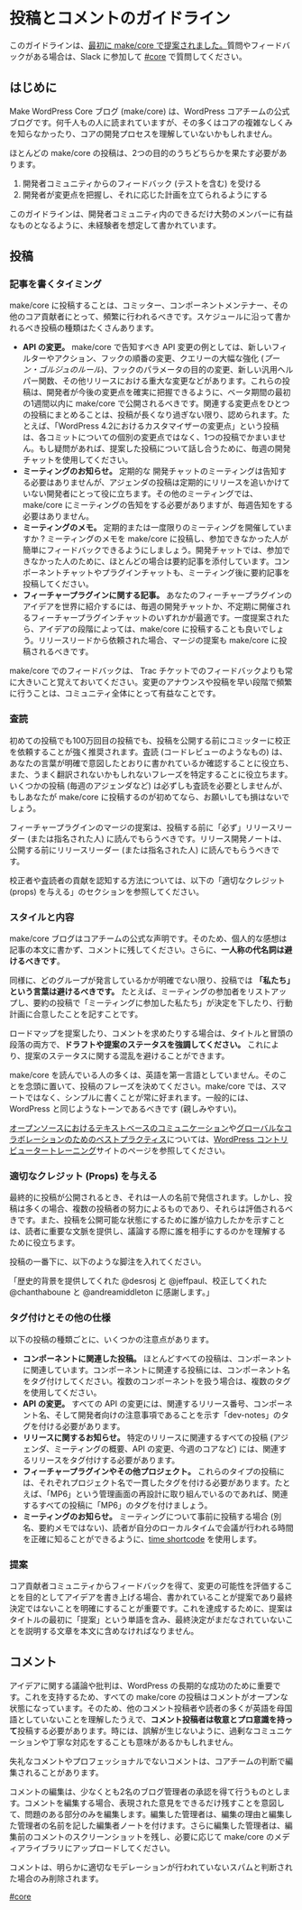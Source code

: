 <!--
# Post &amp; Comment Guidelines
-->

# 投稿とコメントのガイドライン

<!--
These guidelines were [initially proposed on make/core](https://make.wordpress.org/core/2015/09/30/proposal-makecore-post-guidelines/). If you have questions or feedback, please join Slack and ask in [#core](https://wordpress.slack.com/messages/C02RQBWTW).
-->

このガイドラインは、[最初に make/core で提案されました。](https://make.wordpress.org/core/2015/09/30/proposal-makecore-post-guidelines/)質問やフィードバックがある場合は、Slack に参加して [#core](https://wordpress.slack.com/messages/C02RQBWTW) で質問してください。

<!--
## Introduction
-->

## はじめに

<!--
The Make WordPress Core Blog (make/core) is the official blog of the WordPress core team. It is read by thousands of people, many of whom may not know the intricacies of core, or understand the process of core development.
-->

Make WordPress Core ブログ (make/core) は、WordPress コアチームの公式ブログです。何千人もの人に読まれていますが、その多くはコアの複雑なしくみを知らなかったり、コアの開発プロセスを理解していないかもしれません。

<!--
Most make/core posts must serve one of two goals:
-->

ほとんどの make/core の投稿は、2つの目的のうちどちらかを果たす必要があります。

<!--
1.  Generate feedback (including testing) from the developer community
2.  Ensure developers know about changes and can plan accordingly
-->

1.  開発者コミュニティからのフィードバック (テストを含む) を受ける
2.  開発者が変更点を把握し、それに応じた計画を立てられるようにする

<!--
In order to ensure the best experience possible for the developer community, the guidelines on this page are written with unexperienced readers in mind.
-->

このガイドラインは、開発者コミュニティ内のできるだけ大勢のメンバーに有益なものとなるように、未経験者を想定して書かれています。

<!--
## Posting
-->

## 投稿

<!--
### When to write a post
-->

### 記事を書くタイミング

<!--
Posting on make/core should be a common occurrence for committers, component maintainers, and other core contributors. There are many kinds of posts that should be written on a schedule:
-->

make/core に投稿することは、コミッター、コンポーネントメンテナー、その他のコア貢献者にとって、頻繁に行われるべきです。スケジュールに沿って書かれるべき投稿の種類はたくさんあります。

<!--
*   **API changes.** There are a few examples of API changes that should be announced on make/core, including: new filters/actions, changed order of hooks, substantial enhancements to queries (the *Boone Gorges Rule*), changing the purpose of a parameter in a hook, new general helper functions, or any other significant changes in a release. These posts should be published on make/core within the first week of the beta period to ensure developers are aware of any upcoming changes.Grouping related changes into one post to accepted, so long as the post does not become too long. For example, a single post called “Customizer changes in WordPress 4.2” is fine, rather than individual changes about each commit. If in doubt, use the weekly devchat to discuss your proposed post(s).
*   **Meeting announcements.** Regular devchat meetings do not need to be announced, but an agenda post is helpful to developers who do not regularly follow the release. Other meetings should receive an initial post on make/core announcing the meeting, but do not need weekly announcements.
*   **Meeting notes.** Do you hold regular or one-off meetings? Post notes from your meeting on make/core to ensure those that couldn’t attend have an easy way to provide feedback. Devchats almost always receive an accompanying summary post for those who can’t attend. Component chats and feature plugin chats should also have summary posts after meetings.
*   **Feature Plugin-related posts.** Introducing your feature plugin idea to the world is best done at a weekly devchat or one of the semi-regular feature plugin chats. Once proposed, a post on make/core can make sense, depending on the stage of the idea. Merge proposals should also make their way to make/core, when asked for from a release lead.
-->

*   **API の変更。** make/core で告知すべき API 変更の例としては、新しいフィルターやアクション、フックの順番の変更、クエリーの大幅な強化 (*ブーン・ゴルジュのルール*)、フックのパラメータの目的の変更、新しい汎用ヘルパー関数、その他リリースにおける重大な変更などがあります。これらの投稿は、開発者が今後の変更点を確実に把握できるように、ベータ期間の最初の1週間以内に make/core で公開されるべきです。関連する変更点をひとつの投稿にまとめることは、投稿が長くなり過ぎない限り、認められます。たとえば、「WordPress 4.2におけるカスタマイザーの変更点」という投稿は、各コミットについての個別の変更点ではなく、1つの投稿でかまいません。もし疑問があれば、提案した投稿について話し合うために、毎週の開発チャットを使用してください。
*   **ミーティングのお知らせ。** 定期的な 開発チャットのミーティングは告知する必要はありませんが、アジェンダの投稿は定期的にリリースを追いかけていない開発者にとって役に立ちます。その他のミーティングでは、make/core にミーティングの告知をする必要がありますが、毎週告知をする必要はありません。
*   **ミーティングのメモ。** 定期的または一度限りのミーティングを開催していますか ? ミーティングのメモを make/core に投稿し、参加できなかった人が簡単にフィードバックできるようにしましょう。開発チャットでは、参加できなかった人のために、ほとんどの場合は要約記事を添付しています。コンポーネントチャットやプラグインチャットも、ミーティング後に要約記事を投稿してください。
*   **フィーチャープラグインに関する記事。** あなたのフィーチャープラグインのアイデアを世界に紹介するには、毎週の開発チャットか、不定期に開催されるフィーチャープラグインチャットのいずれかが最適です。一度提案されたら、アイデアの段階によっては、make/core に投稿することも良いでしょう。リリースリードから依頼された場合、マージの提案も make/core に投稿されるべきです。

<!--
Keep in mind that feedback on make/core will almost always be greater than that in Trac tickets. Announcing changes and posting early and often is helpful to the entire community.
-->

make/core でのフィードバックは、 Trac チケットでのフィードバックよりも常に大きいこと覚えておいてください。変更のアナウンスや投稿を早い段階で頻繁に行うことは、コミュニティ全体にとって有益なことです。

<!--
### Peer Review
-->

### 査読

<!--
Whether it’s your first time posting or your millionth, it is strongly encouraged to ask a committer to proofread a post before publishing it. Peer review (like code review) helps make sure your words are clear and working as intended, but also helps identify any phrases that might not translate well. Some posts (like weekly agendas) do not necessarily need peer review, but if it’s your first few times posting on make/core, it doesn’t hurt to ask.
-->

初めての投稿でも100万回目の投稿でも、投稿を公開する前にコミッターに校正を依頼することが強く推奨されます。査読 (コードレビューのようなもの) は、あなたの言葉が明確で意図したとおりに書かれているか確認することに役立ち、また、うまく翻訳されないかもしれないフレーズを特定することに役立ちます。いくつかの投稿 (毎週のアジェンダなど) は必ずしも査読を必要としませんが、もしあなたが make/core に投稿するのが初めてなら、お願いしても損はないでしょう。

<!--
Feature plugin merge proposals should *always* be read by the release lead (or designee) before posting. Release devnotes should be read by the release lead (or designee) before publishing.
-->

フィーチャープラグインのマージの提案は、投稿する前に「必ず」リリースリーダー (または指名された人) に読んでもらうべきです。リリース開発ノートは、公開する前にリリースリーダー (または指名された人) に読んでもらうべきです。

<!--
See the Giving Proper Credit (Props) section below for information on how to make sure the proofreaders/peer reviewers are recognized.
-->

校正者や査読者の貢献を認知する方法については、以下の「適切なクレジット (props) を与える」のセクションを参照してください。

<!--
### Style and Substance
-->

### スタイルと内容

<!--
The make/core blog is the official voice of the core team. As a result, you should keep your personal thoughts out of the body of the post, leaving them for the comments. Furthermore, **first person pronouns should be avoided**.
-->

make/core ブログはコアチームの公式な声明です。そのため、個人的な感想は記事の本文に書かず、コメントに残してください。さらに、**一人称の代名詞は避けるべきです**。

<!--
Similarly, **the word “we” should be avoided** in posts, unless its made very clear which group is speaking. An example of this is listing attendees of a meeting and, in the summary post, noting that “we, those present at the meeting” made a decision or agreed on a plan of action.
-->

同様に、どのグループが発言しているかが明確でない限り、投稿では **「私たち」という言葉は避けるべきです。** たとえば、ミーティングの参加者をリストアップし、要約の投稿で「ミーティングに参加した私たち」が決定を下したり、行動計画に合意したことを記すことです。

<!--
If you’re proposing a roadmap or making a request for comments, make sure to **highlight the draft/proposal status** in both the title and opening paragraph. This helps to avoid confusion about the status of your proposal.
-->

ロードマップを提案したり、コメントを求めたりする場合は、タイトルと冒頭の段落の両方で、**ドラフトや提案のステータスを強調してください。** これにより、提案のステータスに関する混乱を避けることができます。

<!--
Many people reading make/core don’t speak English as a first language. Keep that in mind when deciding how to phrase your post. For make/core, it’s always better to write simple instead of smart. In general, the tone should be similar to WordPress: Friendly.
-->

make/core を読んでいる人の多くは、英語を第一言語としていません。そのことを念頭に置いて、投稿のフレーズを決めてください。make/core では、スマートではなく、シンプルに書くことが常に好まれます。一般的には、WordPress と同じようなトーンであるべきです (親しみやすい)。

<!--
*Check out the [Text-based Communication in Open Source](https://wordpress.org/contributor-training/lesson/text-based-communication-in-open-source/) and [Best Practices for Global Collaboration](https://wordpress.org/contributor-training/lesson/best-practices-for-global-collaboration/) pages on the [WordPress Contributor Training](https://wordpress.org/contributor-training/) site for more tips and best practices.*
-->

[オープンソースにおけるテキストベースのコミュニケーション](https://wordpress.org/contributor-training/lesson/text-based-communication-in-open-source/)や[グローバルなコラボレーションのためのベストプラクティス](https://wordpress.org/contributor-training/lesson/best-practices-for-global-collaboration/)については、[WordPress コントリビュータートレーニング](https://wordpress.org/contributor-training/)サイトのページを参照してください。

<!--
### Giving Proper Credit (Props)
-->

### 適切なクレジット (Props) を与える

<!--
When a post is finally published, it goes out under one person’s name. However, posts are often the combined efforts of several contributors who deserve to be recognized. Noting who helped bring a post to a publishable state can also provide important context to readers and helps them understand who they would be addressing in discussion.
-->

最終的に投稿が公開されるとき、それは一人の名前で発信されます。しかし、投稿は多くの場合、複数の投稿者の努力によるものであり、それらは評価されるべきです。また、投稿を公開可能な状態にするために誰が協力したかを示すことは、読者に重要な文脈を提供し、議論する際に誰を相手にするのかを理解するために役立ちます。

<!--
At the bottom of your post, include a footnote like so:
-->

投稿の一番下に、以下のような脚注を入れてください。

<!--
*Props @desrosj and @jeffpaul for providing historical background, @chanthaboune and @andreamiddleton for proofreading.*
-->

「歴史的背景を提供してくれた @desrosj と @jeffpaul、校正してくれた @chanthaboune と @andreamiddleton に感謝します。」

<!--
### Tagging and Other Specifics
-->

### タグ付けとその他の仕様

<!--
For each of the following types of post, there are some things to keep in mind:
-->

以下の投稿の種類ごとに、いくつかの注意点があります。

<!--
*   **Component-related posts.** Almost all posts relate to a component. Please tag component-related posts with the component name. If your post covers multiple components, use multiple tags!
*   **API changes.** All API changes should be tagged with the related release number, the component name, and “dev-notes” to indicate that it is a note for developers.
*   **Release announcements.** All posts related to a specific release – including agendas, meeting summaries, API changes, week in core, etc – should be tagged with the related release.
*   **Feature plugins and other projects.** Each of these type of post should be consistently tagged with a project name. For example, if you’re working on a redesign of the admin called “MP6,” tag all related posts with MP6.
*   **Meeting announcements.** When posting about a meeting ahead of time (aka, not summary notes), use the [time shortcode](https://make.wordpress.org/meta/2013/04/03/time-shortcode-for-make-p2s/) so that readers know exactly when the meeting will take place in their local time.
-->

*   **コンポーネントに関連した投稿。** ほとんどすべての投稿は、コンポーネントに関連しています。コンポーネントに関連する投稿には、コンポーネント名をタグ付けしてください。複数のコンポーネントを扱う場合は、複数のタグを使用してください。
*   **API の変更。** すべての API の変更には、関連するリリース番号、コンポーネント名、そして開発者向けの注意事項であることを示す「dev-notes」のタグを付ける必要があります。
*   **リリースに関するお知らせ。** 特定のリリースに関連するすべての投稿 (アジェンダ、ミーティングの概要、API の変更、今週のコアなど) には、関連するリリースをタグ付けする必要があります。
*   **フィーチャープラグインやその他プロジェクト。** これらのタイプの投稿には、それぞれプロジェクト名で一貫したタグを付ける必要があります。たとえば、「MP6」という管理画面の再設計に取り組んでいるのであれば、関連するすべての投稿に「MP6」のタグを付けましょう。
*   **ミーティングのお知らせ。** ミーティングについて事前に投稿する場合 (別名、要約メモではない)、読者が自分のローカルタイムで会議が行われる時間を正確に知ることができるように、[time shortcode](https://make.wordpress.org/meta/2013/04/03/time-shortcode-for-make-p2s/) を使用します。

<!--
### Proposals
-->

### 提案

<!--
When writing up an idea aimed at generating feedback and assessing a potential change from the core contributor community it is important that it is clear that what is being written is a proposal and not a final decision. To help achieve that, proposals must include the word “Proposal” at the start of the title and include text in the body explaining that a final decision has not yet been made.
-->

コア貢献者コミュニティからフィードバックを得て、変更の可能性を評価することを目的としてアイデアを書き上げる場合、書かれていることが提案であり最終決定ではないことを明確にすることが重要です。これを達成するために、提案はタイトルの最初に「提案」という単語を含み、最終決定がまだなされていないことを説明する文章を本文に含めなければなりません。

<!--
## Comments
-->

## コメント

<!--
Discussion and criticism of ideas are important to the long-term success of WordPress. In support of this, all make/core posts have open comments. As a result, **commenters should be respectful and professional**, understanding that many other commenters and readers do not speak English as a first language. At times, it may make sense to over-communicate and be extra polite to ensure no misunderstandings occur.
-->

アイデアに関する議論や批判は、WordPress の長期的な成功のために重要です。これを支持するため、すべての make/core の投稿はコメントがオープンな状態になっています。そのため、他のコメント投稿者や読者の多くが英語を母国語としていないことを理解したうえで、**コメント投稿者は敬意とプロ意識を持って**投稿する必要があります。時には、誤解が生じないように、過剰なコミュニケーションや丁寧な対応をすることも意味があるかもしれません。

<!--
If a comment is disrespectful and/or unprofessional, it may be edited at the discretion of the core team.
-->

失礼なコメントやプロフェッショナルでないコメントは、コアチームの判断で編集されることがあります。

<!--
Editing of a comment will be done with the approval of at least two blog administrators. When a comment is edited, only the offending section will be edited with the intent of retaining as much of the expressed opinion. The administrators who edit the offending comment will add an editor’s note stating the reason for editing and the names of the administrators who took action. Additionally, the administrator doing the editing should retain a screenshot of the unedited comment, which can be uploaded to the Media Library on make/core, if necessary.
-->

コメントの編集は、少なくとも2名のブログ管理者の承認を得て行うものとします。コメントを編集する場合、表現された意見をできるだけ残すことを意図して、問題のある部分のみを編集します。編集した管理者は、編集の理由と編集した管理者の名前を記した編集者ノートを付けます。さらに編集した管理者は、編集前のコメントのスクリーンショットを残し、必要に応じて make/core のメディアライブラリにアップロードしてください。

<!--
Comments will only be deleted when the offending comment is clearly spam that was not properly moderated.
-->

コメントは、明らかに適切なモデレーションが行われていないスパムと判断された場合のみ削除されます。

[#core](https://make.wordpress.org/core/tag/core/)
